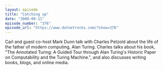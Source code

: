 ```yaml
---
layout: episode
title: "Catching up"
date: "2008-09-11"
episode_number: "376"
episode_url: "https://www.dotnetrocks.com/?show=376"
---
```


Carl and guest co-host Mark Dunn talk with Charles Petzold about the life of the father of modern computing, Alan Turing. Charles talks about his book, "The Annotated Turing: A Guided Tour through Alan Turing's Historic Paper on Computability and the Turing Machine.", and also discusses writing books, blogs, and online media.
